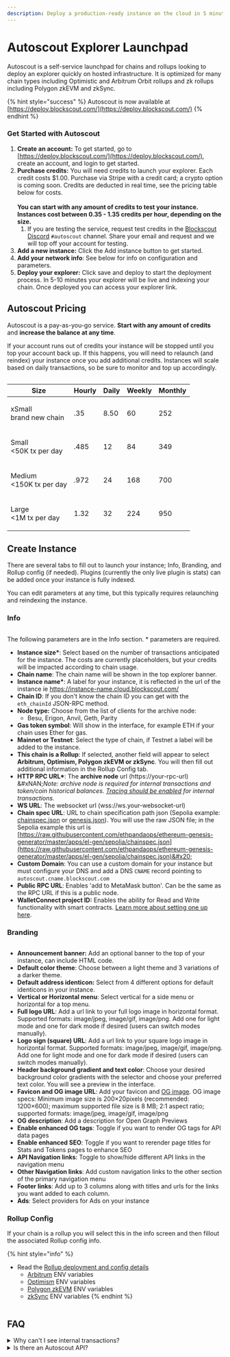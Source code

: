 ```yaml
---
description: Deploy a production-ready instance on the cloud in 5 minutes
---
```


# Autoscout Explorer Launchpad

Autoscout is a self-service launchpad for chains and rollups looking to deploy an explorer quickly on hosted infrastructure. It is optimized for many chain types including Optimistic and Arbitrum Orbit rollups and zk rollups including Polygon zkEVM and zkSync.&#x20;

{% hint style="success" %}
Autoscout is now available at [https://deploy.blockscout.com/](https://deploy.blockscout.com/)
{% endhint %}

### Get Started with Autoscout

1. **Create an account:** To get started, go to [https://deploy.blockscout.com/](https://deploy.blockscout.com/), create an account, and login to get started.
2. **Purchase credits:** You will need credits to launch your explorer. Each credit costs $1.00. Purchase via Stripe with a credit card; a crypto option is coming soon. Credits are deducted in real time, see the pricing table below for costs.\
   \
   **You can start with any amount of credits to test your instance. Instances cost between 0.35 - 1.35 credits per hour, depending on the size.**
   1. &#x20;If you are testing the service, request test credits in the [Blockscout Discord](https://discord.gg/blockscout) `#autoscout` channel. Share your email and request and we will top off your account for testing.&#x20;
3. **Add a new instance:** Click the Add instance button to get started.
4. **Add your network info**: See below for info on configuration and parameters.
5. **Deploy your explorer:** Click save and deploy to start the deployment process. In 5-10 minutes your explorer will be live and indexing your chain. Once deployed you can access your explorer link.

## Autoscout Pricing

Autoscout is a pay-as-you-go service. **Start with any amount of credits** and **increase the balance at any time**.&#x20;

If your account runs out of credits your instance will be stopped until you top your account back up. If this happens, you will need to relaunch (and reindex) your instance once you add additional credits. Instances will scale based on daily transactions, so be sure to monitor and top up accordingly.

<figure><img src="../.gitbook/assets/top-up.png" alt=""><figcaption></figcaption></figure>

| Size                                   | Hourly | Daily | Weekly | Monthly |
| -------------------------------------- | ------ | ----- | ------ | ------- |
| <p>xSmall<br>brand new chain</p>       | .35    | 8.50  | 60     | 252     |
| <p>Small<br>&#x3C;50K tx per day</p>   | .485   | 12    | 84     | 349     |
| <p>Medium<br>&#x3C;150K tx per day</p> | .972   | 24    | 168    | 700     |
| <p>Large<br>&#x3C;1M tx per day</p>    | 1.32   | 32    | 224    | 950     |

## Create Instance

There are several tabs to fill out to launch your instance; Info, Branding, and Rollup config (if needed). Plugins (currently the only live plugin is stats) can be added once your instance is fully indexed.&#x20;

You can edit parameters at any time, but this typically requires relaunching and reindexing the instance.

### Info

<figure><img src="../.gitbook/assets/create-instance.png" alt=""><figcaption></figcaption></figure>

The following parameters are in the Info section. \* parameters are required.

* **Instance size\***: Select based on the number of transactions anticipated for the instance. The costs are currently placeholders, but your credits will be impacted according to chain usage.
* **Chain name**: The chain name will be shown in the top explorer banner.
* **Instance name\***: A label for your instance, it is reflected in the url of the instance ie https://instance-name.cloud.blockscout.com/
* **Chain ID**: If you don't know the chain ID you can get with the `eth_chainId` JSON-RPC method.
* **Node type:** Choose from the list of clients for the archive node:
  * Besu, Erigon, Anvil, Geth, Parity
* **Gas token symbol**: Will show in the interface, for example ETH if your chain uses Ether for gas.
* **Mainnet or Testnet**: Select the type of chain, if Testnet a label will be added to the instance.
* **This chain is a Rollup**: If selected, another field will appear to select **Arbitrum, Optimism, Polygon zkEVM or zkSync**. You will then fill out additional information in the Rollup Config tab.
* **HTTP RPC URL\***: The **archive node** url (https://your-rpc-url)\
  &#xNAN;_&#x4E;ote: archive node is required for internal transactions and token/coin historical balances._ [_Tracing should be enabled_](../setup/requirements/node-tracing-json-rpc-requirements.md) _for internal transactions._
* **WS URL**: The websocket url (wss://ws.your-websocket-url)
* **Chain spec URL**: URL to chain specification path json (Sepolia example: [chainspec.json](https://github.com/ethpandaops/ethereum-genesis-generator/blob/master/apps/el-gen/sepolia/chainspec.json) or [genesis.json](https://github.com/ethpandaops/ethereum-genesis-generator/blob/master/apps/el-gen/sepolia/genesis.json)). You will use the raw JSON file; in the Sepolia example this url is [https://raw.githubusercontent.com/ethpandaops/ethereum-genesis-generator/master/apps/el-gen/sepolia/chainspec.json](https://raw.githubusercontent.com/ethpandaops/ethereum-genesis-generator/master/apps/el-gen/sepolia/chainspec.json)&#x20;
* **Custom Domain**: You can use a custom domain for your instance but must configure your DNS and add a DNS `CNAME` record pointing to `autoscout.cname.blockscout.com`
* **Public RPC URL**: Enables 'add to MetaMask button'. Can be the same as the RPC URL if this is a public node.
* **WalletConnect project ID:** Enables the ability for Read and Write functionality with smart contracts. [Learn more about setting one up here](../setup/configuration-options/walletconnect-project-id-for-contract-read-write.md).

### Branding

<figure><img src="../.gitbook/assets/create-instance-branding.png" alt=""><figcaption></figcaption></figure>

* **Announcement banner:** Add an optional banner to the top of your instance, can include HTML code.
* **Default color theme**: Choose between a light theme and 3 variations of a darker theme.
* **Default address identicon:** Select from 4 different options for default identicons in your instance.
* **Vertical or Horizontal menu**: Select vertical for a side menu or horizontal for a top menu.
* **Full logo URL**: Add a url link to your full logo image in horizontal format. Supported formats: image/jpeg, image/gif, image/png. Add one for light mode and one for dark mode if desired (users can switch modes manually).
* **Logo sign (square) URL**: Add a url link to your square logo image in horizontal format. Supported formats: image/jpeg, image/gif, image/png. Add one for light mode and one for dark mode if desired (users can switch modes manually).
* **Header background gradient and text color**: Choose your desired background color gradients with the selector and choose your preferred text color. You will see a preview in the interface.
* **Favicon and OG image URL**: Add your favicon and [OG image](https://ogp.me/). OG image specs: Minimum image size is 200×20pixels (recommended: 1200×600); maximum supported file size is 8 MB; 2:1 aspect ratio; supported formats: image/jpeg, image/gif, image/png
* **OG description**: Add a description for Open Graph Previews
* **Enable enhanced OG tags**: Toggle if you want to render OG tags for API data pages
* **Enable enhanced SEO**: Toggle if you want to rerender page titles for Stats and Tokens pages to enhance SEO
* **API Navigation links**: Toggle to show/hide different API links in the navigation menu
* **Other Navigation links**: Add custom navigation links to the other section of the primary navigation menu
* **Footer links**: Add up to 3 columns along with titles and urls for the links you want added to each column.
* **Ads**: Select providers for Ads on your instance

### Rollup Config

If your chain is a rollup you will select this in the info screen and then fillout the associated Rollup config info.&#x20;

{% hint style="info" %}
* Read the [Rollup deployment and config details](https://docs.blockscout.com/setup/deployment/rollup-deployment#arbitrum)
  * [Arbitrum](../setup/env-variables/backend-envs-chain-specific.md#arbitrum-management) ENV variables
  * [Optimism](../setup/env-variables/backend-envs-chain-specific.md#optimism-rollup-management) ENV variables
  * [Polygon zkEVM](https://docs.blockscout.com/setup/env-variables/backend-envs-chain-specific#polygon-zkevm-rollup-management) ENV variables
  * [zkSync](https://docs.blockscout.com/setup/env-variables/backend-envs-chain-specific#zksync-rollup-management) ENV variables
{% endhint %}

<figure><img src="../.gitbook/assets/autoscout-rollup-config.png" alt=""><figcaption></figcaption></figure>



## FAQ

<details>

<summary>Why can't I see internal transactions?</summary>

There could be several reasons for this. Your RPC may not be an archive node and [tracing](../setup/requirements/node-tracing-json-rpc-requirements.md) may not be turned on for that node. Once you switch to an RPC with tracing enabled internal transactions will still not be indexed until you spin up a new instance. In this case you will need to shut down your instance and create a new one.

</details>

<details>

<summary>Is there an Autoscout API?</summary>

Yes, there is but it requires an API key to use. It can be useful if you are spinning up many instances or need to check on many instances at the same time. Contact us in Discord #autoscout channel to request an API key. \
\
See the API Swagger Docs for more info:\
\
[https://blockscout.github.io/swaggers/services/autoscout/main/index.html](https://blockscout.github.io/swaggers/services/autoscout/main/index.html)

</details>
